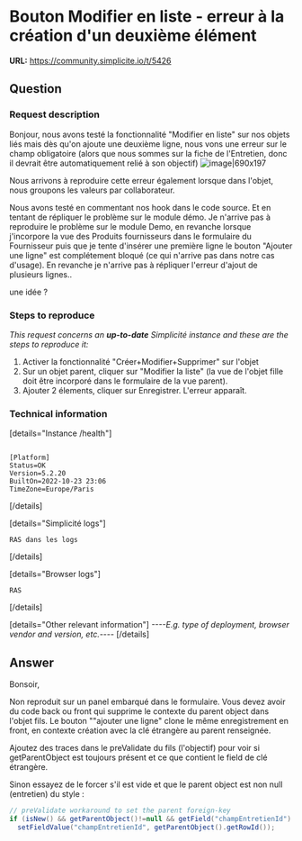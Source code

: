# Bouton Modifier en liste - erreur à la création d'un deuxième élément

**URL:** https://community.simplicite.io/t/5426

## Question
### Request description

Bonjour, 
nous avons testé la fonctionnalité "Modifier en liste" sur nos objets liés mais dès qu'on ajoute une deuxième ligne, nous vons une erreur sur le champ obligatoire (alors que nous sommes sur la fiche de l'Entretien, donc il devrait être automatiquement relié à son objectif)
![image|690x197](upload://1RCRhUmNB3zFroQ14mkxzkeT2Jc.png)

Nous arrivons à reproduire cette erreur également lorsque dans l'objet, nous groupons les valeurs par collaborateur. 

Nous avons testé en commentant nos hook dans le code source. Et en tentant de répliquer le problème sur le module démo. 
Je n'arrive pas à reproduire le problème sur le module Demo, en revanche lorsque j'incorpore la vue des Produits fournisseurs dans le formulaire du Fournisseur puis que je tente d'insérer une première ligne le bouton "Ajouter une ligne" est complétement bloqué (ce qui n'arrive pas dans notre cas d'usage). En revanche je n'arrive pas à répliquer l'erreur d'ajout de plusieurs lignes..

une idée ? 


### Steps to reproduce

*This request concerns an **up-to-date** Simplicité instance
and these are the steps to reproduce it:*

1. Activer la fonctionnalité "Créer+Modifier+Supprimer" sur l'objet 
2. Sur un objet parent, cliquer sur "Modifier la liste" (la vue de l'objet fille doit être incorporé dans le formulaire de la vue parent).
3.  Ajouter 2 élements, cliquer sur Enregistrer. L'erreur apparaît.

### Technical information

[details="Instance /health"]
```text

[Platform]
Status=OK
Version=5.2.20
BuiltOn=2022-10-23 23:06
TimeZone=Europe/Paris
```
[/details]

[details="Simplicité logs"]
```text
RAS dans les logs
```
[/details]

[details="Browser logs"]
```text
RAS 
```
[/details]

[details="Other relevant information"]
*----E.g. type of deployment, browser vendor and version, etc.----*
[/details]

## Answer
Bonsoir,

Non reproduit sur un panel embarqué dans le formulaire.
Vous devez avoir du code back ou front qui supprime le contexte du parent object dans l'objet fils.
Le bouton ""ajouter une ligne" clone le même enregistrement en front, en contexte création avec la clé étrangère au parent renseignée.

Ajoutez des traces dans le preValidate du fils (l'objectif) pour voir si getParentObject est toujours présent et ce que contient le field de clé étrangère.

Sinon essayez de le forcer s'il est vide et que le parent object est non null (entretien)
du style :

```java
// preValidate workaround to set the parent foreign-key
if (isNew() && getParentObject()!=null && getField("champEntretienId").isEmpty())
  setFieldValue("champEntretienId", getParentObject().getRowId());
```
